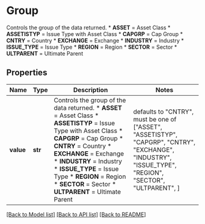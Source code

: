 # Group

Controls the group of the data returned.   * **ASSET** = Asset Class   * **ASSETISTYP** = Issue Type with Asset Class   * **CAPGRP** = Cap Group   * **CNTRY** = Country   * **EXCHANGE** = Exchange   * **INDUSTRY** = Industry   * **ISSUE_TYPE** = Issue Type   * **REGION** = Region   * **SECTOR** = Sector   * **ULTPARENT** = Ultimate Parent 

## Properties
Name | Type | Description | Notes
------------ | ------------- | ------------- | -------------
**value** | **str** | Controls the group of the data returned.   * **ASSET** &#x3D; Asset Class   * **ASSETISTYP** &#x3D; Issue Type with Asset Class   * **CAPGRP** &#x3D; Cap Group   * **CNTRY** &#x3D; Country   * **EXCHANGE** &#x3D; Exchange   * **INDUSTRY** &#x3D; Industry   * **ISSUE_TYPE** &#x3D; Issue Type   * **REGION** &#x3D; Region   * **SECTOR** &#x3D; Sector   * **ULTPARENT** &#x3D; Ultimate Parent  | defaults to "CNTRY",  must be one of ["ASSET", "ASSETISTYP", "CAPGRP", "CNTRY", "EXCHANGE", "INDUSTRY", "ISSUE_TYPE", "REGION", "SECTOR", "ULTPARENT", ]

[[Back to Model list]](../README.md#documentation-for-models) [[Back to API list]](../README.md#documentation-for-api-endpoints) [[Back to README]](../README.md)



